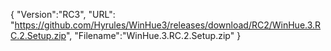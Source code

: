 {
  "Version":"RC3",
  "URL": "https://github.com/Hyrules/WinHue3/releases/download/RC2/WinHue.3.RC.2.Setup.zip",
  "Filename":"WinHue.3.RC.2.Setup.zip"
}
